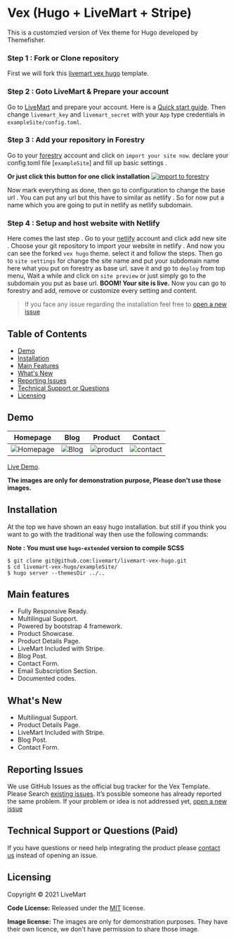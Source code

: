 # Vex (Hugo + LiveMart + Stripe)
This is a customzied version of Vex theme for Hugo developed by Themefisher.

### Step 1 : Fork or Clone repository

First we will fork this [livemart vex hugo](https://github.com/livemart/livemart-vex-hugo) template.

### Step 2 : Goto LiveMart & Prepare your account
Go to [LiveMart](https://livemart.xyz) and prepare your account. Here is a [Quick start guide](https://blog.livemart.xyz/quick-start-guide/).
Then change `livemart_key` and `livemart_secret` with your `App` type credentials in `exampleSite/config.toml`.

### Step 3 : Add your repository in Forestry

Go to your [forestry](https://bit.ly/forestry-account)  account and click on `import your site now`. declare your config.toml file [`exampleSite`] and fill up basic settings .

**Or just click this button for one click installation** [![import to forestry](https://assets.forestry.io/import-to-forestryK.svg)](https://app.forestry.io/quick-start?repo=themefisher/vex-hugo&engine=hugo&version=0.73.0&config=exampleSite)

Now mark everything as done, then go to configuration to change the base url . You can put any url but this have to similar as netlify . So for now put a name which you are going to put in netlify as netlify subdomain.

### Step 4 : Setup and host website with Netlify

Here comes the last step . Go to your [netlify](https://bit.ly/netlify-account) account and click add new site . Choose your git repository to import your website in netlify .  And now you can see the forked `vex hugo` theme. select it and follow the steps. Then go to `site settings` for change the site name and put your subdomain name here what you put on forestry as base url. save it and go to `deploy` from top menu, Wait a while and click on `site preview` or just simply go to the subdomain you put as base url. **BOOM! Your site is live.** Now you can go to forestry and add, remove or customize every setting and content.

> If you face any issue regarding the installation feel free to [open a new issue](https://github.com/livemart/livemart-vex-hugo/issues)

## Table of Contents

- [Demo](#demo)
- [Installation](#installation)
- [Main Features](#main-features)
- [What's New](#what's-new)
- [Reporting Issues](#reporting-issues)
- [Technical Support or Questions](#technical-support-or-questions-(paid))
- [Licensing](#licensing)

## Demo

| Homepage  | Blog  | Product  | Contact  |
|---|---|---|---|
| ![Homepage](https://user-images.githubusercontent.com/58769763/87217772-ba70e080-c36e-11ea-8b7d-a0cf98191e84.png) | ![Blog](https://user-images.githubusercontent.com/58769763/87217775-be046780-c36e-11ea-8e10-acb45e54beaa.png) | ![product](https://user-images.githubusercontent.com/58769763/87217776-bfce2b00-c36e-11ea-891a-6f3157c35311.png) | ![contact](https://user-images.githubusercontent.com/58769763/87217777-c197ee80-c36e-11ea-8bd4-8b513cdebe78.png) |

[Live Demo](https://demo-hugo.livemart.xyz).

**The images are only for demonstration purpose, Please don't use those images.**

## Installation
At the top we have shown an easy hugo installation. but still if you think you want to go with the traditional way then use the following commands:

**Note : You must use `hugo-extended` version to compile SCSS**

```
$ git clone git@github.com:livemart/livemart-vex-hugo.git
$ cd livemart-vex-hugo/exampleSite/
$ hugo server --themesDir ../..
```

## Main features

* Fully Responsive Ready.
* Multilingual Support.
* Powered by bootstrap 4 framework.
* Product Showcase.
* Product Details Page.
* LiveMart Included with Stripe.
* Blog Post.
* Contact Form.
* Email Subscription Section.
* Documented codes.

## What's New

* Multilingual Support.
* Product Details Page.
* LiveMart Included with Stripe.
* Blog Post.
* Contact Form.

## Reporting Issues

We use GitHub Issues as the official bug tracker for the Vex Template. Please Search [existing issues](https://github.com/livemart/livemart-vex-hugo/issues). It’s possible someone has already reported the same problem.
If your problem or idea is not addressed yet, [open a new issue](https://github.com/livemart/livemart-vex-hugo/issues)

## Technical Support or Questions (Paid)

If you have questions or need help integrating the product please [contact us](mailto:support@livemart.xyz) instead of opening an issue.

## Licensing
Copyright &copy; 2021 LiveMart

**Code License:** Released under the [MIT](https://github.com/livemart/livemart-vex-hugo/blob/master/LICENSE) license.

**Image license:** The images are only for demonstration purposes. They have their own licence, we don't have permission to share those image.
